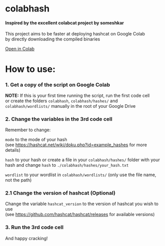 # colabhash

#### Inspired by the excellent colabcat project by someshkar

This project aims to be faster at deploying hashcat on Google Colab<br>
by directly downloading the compiled binaries

<a href="https://colab.research.google.com/github/threadexio/colabhash/blob/main/colabhash.ipynb">Open in Colab</a>

# How to use:

### 1. Get a copy of the script on Google Colab

**NOTE:** If this is your first time running the script, run the first code cell<br>
      or create the folders `colabhash`, `colabhash/hashes/` and `colabhash/wordlists/` manually in the root of your Google Drive

### 2. Change the variables in the 3rd code cell

Remember to change:

`mode` to the mode of your hash<br>
(see https://hashcat.net/wiki/doku.php?id=example_hashes for more details)

`hash` to your hash or create a file in your `colabhash/hashes/` folder with your hash and change `hash` to `./colabhash/hashes/your_hash.txt`

`wordlist` to your wordlist in `colabhash/wordlists/` (only use the file name, not the path)

### 2.1 Change the version of hashcat (Optional)

Change the variable `hashcat_version` to the version of hashcat you wish to use<br>
(see https://github.com/hashcat/hashcat/releases for available versions)

### 3. Run the 3rd code cell

And happy cracking!
